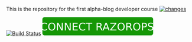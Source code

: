 This is the repository for the first alpha-blog developer course
[![changes](http://dash.127.0.0.1.nip.io/get-github-installation-link-for-org)](http://dash.127.0.0.1.nip.io/get-github-installation-link-for-org)

[![Build Status](http://dash.127.0.0.1.nip.io/assets/github-1576cc5eebe0bd7c270642fb1283a72585fc26e7e2acb87250484d008f6f032d.svg)](https://google.com)
![alt text](https://github.com/razorops-public/images/blob/main/connect_with_github.svg)
